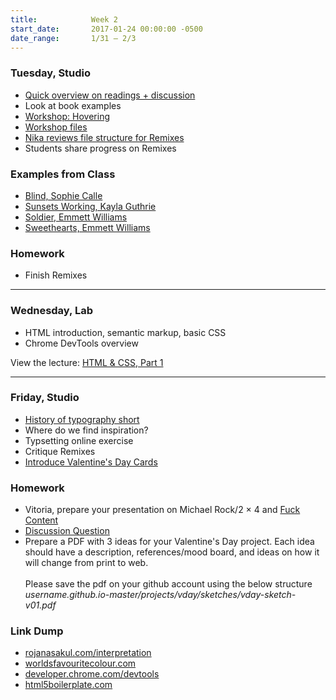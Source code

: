 ```yaml
---
title:            Week 2
start_date:       2017-01-24 00:00:00 -0500
date_range:       1/31 – 2/3
---
```


### Tuesday, Studio

- [Quick overview on readings + discussion](../assets/lectures/lecture2.pdf)
- Look at book examples
- [Workshop: Hovering](http://ci.nikasimovich.com/studio/hover-demo/index.html)
- [Workshop files](https://github.com/dylanfisher/ci/raw/master/studio/hover-demo/hover-demo.zip)
- [Nika reviews file structure for Remixes](../assets/guides/remixes.zip)
- Students share progress on Remixes

### Examples from Class
- [Blind, Sophie Calle](https://www.amazon.com/Sophie-Calle-Blind/dp/2330000588)
- [Sunsets Working, Kayla Guthrie](http://bodega-us.org/sunsetsworking.html)
- [Soldier, Emmett Williams](https://www.printedmatter.org/catalog/41532/)
- [Sweethearts, Emmett Williams](https://www.amazon.com/Sweethearts-Emmett-Williams/dp/3865608108/ref=sr_1_1?ie=UTF8&qid=1485911509&sr=8-1&keywords=sweethearts+emmett+williams)


### Homework

- Finish Remixes

---

### Wednesday, Lab

- HTML introduction, semantic markup, basic CSS
- Chrome DevTools overview

View the lecture: [HTML & CSS, Part 1](/lectures/lab/html-css-part-1)

---

### Friday, Studio

- [History of typography short](https://vimeo.com/65353988)
- Where do we find inspiration?
- Typsetting online exercise
- Critique Remixes
- [Introduce Valentine's Day Cards](../projects/valentines-day)

### Homework

- Vitoria, prepare your presentation on Michael Rock/2 &#xd7; 4 and [Fuck Content](http://2x4.org/ideas/2/fuck-content/)
- [Discussion Question](https://docs.google.com/document/d/1zuDVjVfYF44mFwhwZym9uvchGzFYygl-tE3azKHCU_0/edit?usp=sharing)
- Prepare a PDF with 3 ideas for your Valentine's Day project. Each idea should have a description, references/mood board, and ideas on how it will change from print to web.
  <br><br>
  Please save the pdf on your github account using the below structure <br>
  *username.github.io-master/projects/vday/sketches/vday-sketch-v01.pdf*

### Link Dump

- [rojanasakul.com/interpretation](http://rojanasakul.com/interpretation.php)
- [worldsfavouritecolour.com](http://worldsfavouritecolour.com/)
- [developer.chrome.com/devtools](https://developer.chrome.com/devtools)
- [html5boilerplate.com](https://html5boilerplate.com/)
